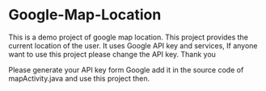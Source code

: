 # Google-Map-Location
This is a demo project of google map location. This project provides the current location of the user. It uses Google API key and services, If anyone want to use this project please change the API key. Thank you

Please generate your API key form Google add it in the source code of mapActivity.java and use this project then.
